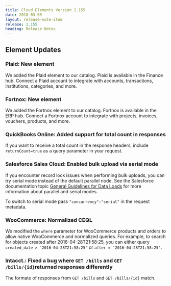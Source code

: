 ```yaml
---
title: Cloud Elements Version 2.155
date: 2018-03-05
layout: release-note-item
release: 2.155
heading: Release Notes
---
```

## Element Updates

### Plaid: New element

We added the Plaid element to our catalog. Plaid is available in the Finance hub. Connect a Plaid account to integrate with accounts, transactions, institutions, categories, and more.

### Fortnox: New element

We added the Fortnox element to our catalog. Fortnox is available in the ERP hub. Connect a Fortnox account to integrate with projects, invoices, vouchers, products, and more.

### QuickBooks Online: Added support for total count in responses

If you want to receive a total count in the response headers, include `returnCount=true` as a query parameter in your request.

### Salesforce Sales Cloud: Enabled bulk upload via serial mode

If you encounter record lock issues when performing bulk uploads, you can try serial mode instead of the default parallel node. See the Salesforce documentation topic [General Guidelines for Data Loads](https://developer.salesforce.com/docs/atlas.en-us.api_asynch.meta/api_asynch/asynch_api_planning_guidelines.htm) for more information about parallel and serial modes.

To switch to serial mode pass `"concurrency":"serial"` in the request metadata.

### WooCommerce: Normalized CEQL

We modified the `where` parameter for WooCommerce products and orders to allow native WooCommerce and normalized queries. For example, to search for objects created after 2016-04-28T21:58:25, you can either query `created_date > '2016-04-28T21:58:25'` or `after = '2016-04-28T21:58:25'`.

### Intacct.: Fixed a bug where `GET /bills` and `GET /bills/{id}`returned responses differently

The formate of responses from `GET /bills` and `GET /bills/{id}` match.
